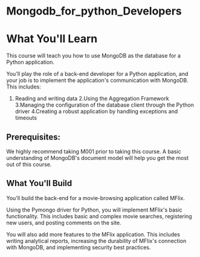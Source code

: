 # Mongodb_for_python_Developers
 
# What You'll Learn
This course will teach you how to use MongoDB as the database for a Python application.

You'll play the role of a back-end developer for a Python application, and your job is to implement the application's communication with MongoDB. This includes:

1. Reading and writing data
2.Using the Aggregation Framework
3.Managing the configuration of the database client through the Python driver
4.Creating a robust application by handling exceptions and timeouts

## Prerequisites:

We highly recommend taking M001 prior to taking this course. A basic understanding of MongoDB's document model will help you get the most out of this course.

## What You'll Build
You'll build the back-end for a movie-browsing application called MFlix.

Using the Pymongo driver for Python, you will implement MFlix's basic functionality. This includes basic and complex movie searches, registering new users, and posting comments on the site.

You will also add more features to the MFlix application. This includes writing analytical reports, increasing the durability of MFlix's connection with MongoDB, and implementing security best practices.
